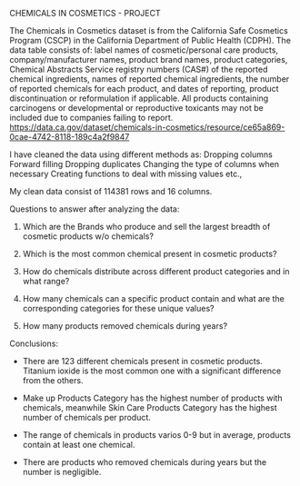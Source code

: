 CHEMICALS IN COSMETICS - PROJECT

The Chemicals in Cosmetics dataset is from the California Safe Cosmetics Program (CSCP) in the California Department of Public Health (CDPH). The data table consists of: label names of cosmetic/personal care products, company/manufacturer names, product brand names, product categories, Chemical Abstracts Service registry numbers (CAS#) of the reported chemical ingredients, names of reported chemical ingredients, the number of reported chemicals for each product, and dates of reporting, product discontinuation or reformulation if applicable. All products containing carcinogens or developmental or reproductive toxicants may not be included due to companies failing to report.
https://data.ca.gov/dataset/chemicals-in-cosmetics/resource/ce65a869-0cae-4742-8118-189c4a2f9847

I have cleaned the data using different methods as:
Dropping columns
Forward filling
Dropping duplicates
Changing the type of columns when necessary
Creating functions to deal with missing values etc.,

My clean data consist of 114381 rows and 16 columns.


Questions to answer after analyzing the data:

1) Which are the Brands who produce and sell the largest breadth of cosmetic products w/o chemicals?

2) Which is the most common chemical present in cosmetic products?

3) How do chemicals distribute across different product categories and in what range?

4) How many chemicals can a specific product contain and what are the corresponding categories for these unique values?

5) How many products removed chemicals during years?

Conclusions:

- There are 123 different chemicals present in cosmetic products. Titanium ioxide is the most common one with a significant difference from the others.

- Make up Products Category has the highest number of products with chemicals, meanwhile Skin Care Products Category has the highest number of chemicals per product.

- The range of chemicals in products varios 0-9 but in average, products contain at least one chemical.

- There are products who removed chemicals during years but the number is negligible.

